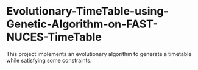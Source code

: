 # Evolutionary-TimeTable-using-Genetic-Algorithm-on-FAST-NUCES-TimeTable
This project implements an evolutionary algorithm to generate a timetable while satisfying some constraints.

